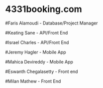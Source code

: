 # 4331booking.com

#Faris Alamoudi - Database/Project Manager

#Keating Sane - API/Front End

#Israel Charles - API/Front End

#Jeremy Hagler - Mobile App

#Mahica Devireddy - Mobile App

#Eswanth Chegalasetty - Front end

#Milan Mathew - Front End
